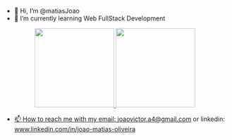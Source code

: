 - 👋 Hi, I’m @matiasJoao
- 🌱 I’m currently learning Web FullStack Development
<div align="center">
  <a href="https://github.com/matiasJoao">
  <img height="180em" src="https://github-readme-stats.vercel.app/api?username=matiasJoao&show_icons=true&theme=tokyonight&include_all_commits=true&count_private=true"/>
  <img height="180em" src="https://github-readme-stats.vercel.app/api/top-langs/?username=matiasJoao&layout=compact&langs_count=7&theme=tokyonight"/>
</div>

- 📫 How to reach me with my email: joaovictor.a4@gmail.com or linkedin: www.linkedin.com/in/joao-matias-oliveira 
